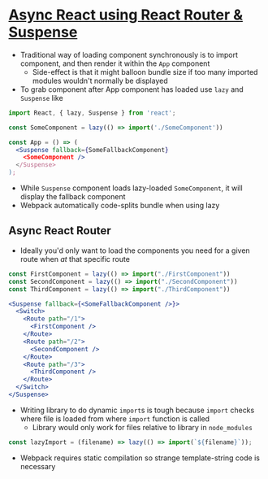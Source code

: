 # [Async React using React Router & Suspense](https://itnext.io/async-react-using-react-router-suspense-a86ade1176dc)

* Traditional way of loading component synchronously is to import component, and then render it within the `App` component
  * Side-effect is that it might balloon bundle size if too many imported modules wouldn't normally be displayed
* To grab component after App component has loaded use `lazy` and `Suspense` like

```jsx
import React, { lazy, Suspense } from 'react';

const SomeComponent = lazy(() => import('./SomeComponent'))

const App = () => (
  <Suspense fallback={SomeFallbackComponent}
    <SomeComponent />
  </Suspense>
);
```

* While `Suspense` component loads lazy-loaded `SomeComponent`, it will display the fallback component
* Webpack automatically code-splits bundle when using lazy

## Async React Router

* Ideally you'd only want to load the components you need for a given route when _at_ that specific route

```jsx
const FirstComponent = lazy(() => import("./FirstComponent"))
const SecondComponent = lazy(() => import("./SecondComponent"))
const ThirdComponent = lazy(() => import("./ThirdComponent"))

<Suspense fallback={<SomeFallbackComponent />}>
  <Switch>
    <Route path="/1">
      <FirstComponent />
    </Route>
    <Route path="/2">
      <SecondComponent />
    </Route>
    <Route path="/3">
      <ThirdComponent />
    </Route>
  </Switch>
</Suspense>
```

* Writing library to do dynamic `import`s is tough because `import` checks where file is loaded from where `import` function is called
  * Library would only work for files relative to library in `node_modules`

```jsx
const lazyImport = (filename) => lazy(() => import(`${filename}`));
```

* Webpack requires static compilation so strange template-string code is necessary
